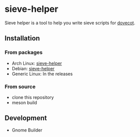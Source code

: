 # sieve-helper

Sieve helper is a tool to help you write sieve scripts for [dovecot](https://www.dovecot.org/).

## Installation
### From packages
* Arch Linux: [sieve-helper](https://aur.archlinux.org/packages/sieve-helper/)
* Debian: [sieve-helper](https://packages.debian.org/sieve-helper)
* Generic Linux: In the releases
### From source
* clone this repository
* meson build

## Development
* Gnome Builder

